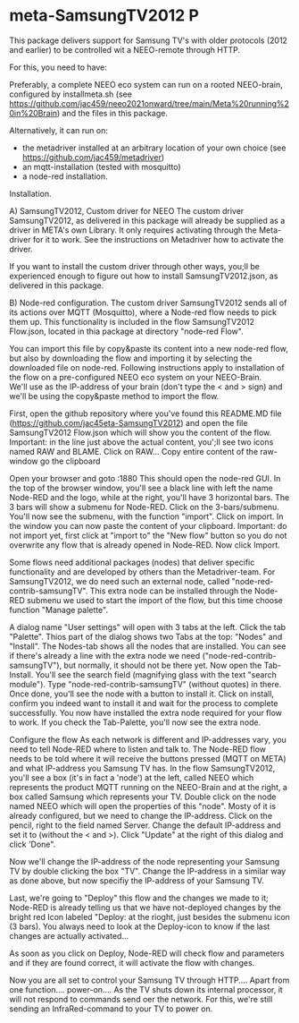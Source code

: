 # meta-SamsungTV2012 P

This package delivers support for Samsung TV's with older protocols (2012 and earlier) to be controlled wit a NEEO-remote through HTTP.

For this, you need to have:

Preferably, a complete NEEO eco system can run on a rooted NEEO-brain, configured by installmeta.sh (see https://github.com/jac459/neeo2021onward/tree/main/Meta%20running%20in%20Brain)
and the files in this package.
 
Alternatively, it can run on:
- the metadriver installed at an arbitrary location of your own choice (see https://github.com/jac459/metadriver)
- an mqtt-installation (tested with mosquitto)
- a node-red installation.


Installation.

A) SamsungTV2012, Custom driver for NEEO
The custom driver SamsungTV2012, as delivered in this package will already be supplied as a driver in META's own Library.
It only requires activating through the Meta-driver for it to work. See the instructions on Metadriver how to activate the driver.  

If you want to install the custom driver through other ways, you;ll be experienced enough to figure out how to install SamsungTV2012.json, as delivered in this package.

B) Node-red configuration.
The custom driver SamsungTV2012 sends all of its actions over MQTT (Mosquitto), where a Node-red flow needs to pick them up.
This functionality is included in the flow SamsungTV2012 Flow.json, located in thia package at directory "node-red Flow".

You can import this file by copy&paste its content into a new node-red flow, but also by downloading the flow and importing it by selecting the downloaded file on node-red. 
Following instructions apply to installation of the flow on a pre-configured NEEO eco system on your NEEO-Brain.  
We'll use <ip-address Brain> as the IP-address of your brain (don't type the < and > sign) and we'll be using the copy&paste method to import the flow.

First, open the github repository where you've found this README.MD file (https://github.com/jac45eta-SamsungTV2012) and open the file SamsungTV2012 Flow.json which will show you the content of the flow.
Important: in the line just above the actual content, you';ll see two icons named RAW and BLAME. Click on RAW...
Copy entire content of the raw-window go the clipboard 

Open your browser and goto <ip-address Brain>:1880
This should open the node-red GUI.
In the top of the browser window, you'll see a black line with left the name Node-RED and the logo, while at the right, you'll have 3 horizontal bars. The 3 bars will show a submenu for Node-RED.
Click on the 3-bars/submenu. 
You'll now see the submenu, with the function "import". Click on import.
In the window you can now paste the content of your clipboard.
Important: do not import yet, first click at "import to" the "New flow" button so you do not overwrite any flow that is already opened in Node-RED.
Now click Import.

Some flows need additional packages (nodes) that deliver specific functionality and are developed by others than the Metadriver-team. 
For SamsungTV2012, we do need such an external node, called "node-red-contrib-samsungTV". 
This extra node can be installed  through the Node-RED submenu we used to start the import of the flow, but this time choose function "Manage palette". 

A dialog name "User settings" will open with 3 tabs at the left. Click the tab "Palette". Thios part of the dialog shows two Tabs at the top: "Nodes" and "Install". 
The Nodes-tab shows all the nodes that are installed. You can see if there's already a line with the extra node we need ("node-red-contrib-samsungTV"), but normally, it should not be there yet.
Now open the Tab-Install. You'll see the search field (magnifying glass with the text "search module"). Type "node-red-contrib-samsungTV" (without quotes) in there.
Once done, you'll see the node with a button to install it. Click on install, confirm you indeed want to install it and wait for the process to complete successfully.
You now have installed the extra node required for your flow to work. If you check the Tab-Palette, you'll now see the extra node.

Configure the flow
As each network is different and IP-addresses vary, you need to tell Node-RED where to listen and talk to.
The Node-RED flow needs to be told where it will receive the buttons pressed (MQTT on META) and what IP-address you Samsung TV has.
In the flow SamsungTV2012, you'll see a box (it's in fact a 'node') at the left, called NEEO which represents the product MQTT running on the NEEO-Brain and at the right, a box called Samsung which represents your TV.
Double click on the node named NEEO which will open the properties of this "node". Mosty of it is already configured, but we need to change the IP-address. Click on the pencil, right to the field named Server.
Change the default IP-address and set it to <ip-address Brain> (without the < and >).
Click "Update" at the right of this dialog and click 'Done".

Now we'll change the IP-address of the node representing your Samsung TV by double clicking the box "TV". Change the IP-address in a similar way as done above, but now specifiy the IP-address of your Samsung TV.

Last, we're going to "Deploy" this flow and the changes we made to it; Node-RED is already telling us that we have not-deployed changes by the bright red Icon labeled "Deploy: at the rioght, just besides the submenu icon (3 bars).
You always need to look at the Deploy-icon to know if the last changes are actually activated...

As soon as you click on Deploy, Node-RED will check flow and parameters and if they are found correct, it will activate the flow with changes. 

Now you are all set to control your Samsung TV through HTTP.... Apart from one function.... power-on.... As the TV shuts down its internal processor, it will not respond to commands send oer the network.
For this, we're still sending an InfraRed-command to  your TV to power on.
